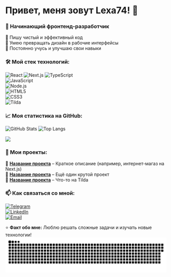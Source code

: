 # Привет, меня зовут Lexa74! 👋
### 🚀 Начинающий фронтенд-разработчик

🔹 Пишу чистый и эффективный код  
🔹 Умею превращать дизайн в рабочие интерфейсы  
🔹 Постоянно учусь и улучшаю свои навыки

### 🛠 Мой стек технологий:

![React](https://img.shields.io/badge/-React-61DAFB?logo=react&logoColor=black) ![Next.js](https://img.shields.io/badge/-Next.js-000000?logo=next.js) ![TypeScript](https://img.shields.io/badge/-TypeScript-3178C6?logo=typescript)  
![JavaScript](https://img.shields.io/badge/-JavaScript-F7DF1E?logo=javascript&logoColor=black)  
![Node.js](https://img.shields.io/badge/-Node.js-339933?logo=node.js)  
![HTML5](https://img.shields.io/badge/-HTML5-E34F26?logo=html5)  
![CSS3](https://img.shields.io/badge/-CSS3-1572B6?logo=css3)  
![Tilda](https://img.shields.io/badge/-Tilda-FF3D00?logo=tilda)

### 📈 Моя статистика на GitHub:

![GitHub Stats](https://github-readme-stats.vercel.app/api?username=Lexa74&show_icons=true&theme=radical&hide_border=true)
![Top Langs](https://github-readme-stats.vercel.app/api/top-langs/?username=Lexa74&layout=compact&theme=radical&hide_border=true)

<picture>
  <source
    srcset="https://github-readme-stats.vercel.app/api?username=Lexa74&show_icons=true&theme=dark"
    media="(prefers-color-scheme: dark)"
  />
  <source
    srcset="https://github-readme-stats.vercel.app/api?username=Lexa74&show_icons=true"
    media="(prefers-color-scheme: light), (prefers-color-scheme: no-preference)"
  />
  <img align="center" src="https://github-readme-stats.vercel.app/api?username=Lexa74&show_icons=true" />
</picture>
 
### 💼 Мои проекты:

🔸 **[Название проекта](ссылка)** – Краткое описание (например, интернет-магаз на Next.js)  
🔸 **[Название проекта](ссылка)** – Ещё один крутой проект  
🔸 **[Название проекта](ссылка)** – Что-то на Tilda

### 📫 Как связаться со мной:

[![Telegram](https://img.shields.io/badge/-Telegram-26A5E4?logo=telegram)](https://t.me/sealexey)  
[![LinkedIn](https://img.shields.io/badge/-LinkedIn-0A66C2?logo=linkedin)](https://linkedin.com/in/твой_ник)  
[![Email](https://img.shields.io/badge/-Email-EA4335?logo=gmail)](mailto:твоя@почта.ру)

⭐ **Факт обо мне:** Люблю решать сложные задачи и изучать новые технологии!  
![Змейка](https://raw.githubusercontent.com/p1ck234/p1ck234/1d2778d3b948e3b7985b74768619c15d786bf77d/assets/github-snake.svg)